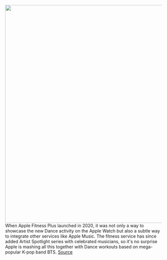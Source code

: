 <img src='https://cdn.vox-cdn.com/thumbor/q4euINPg8vFIF8bKBQGJv6t0ziM=/0x0:3840x2160/1200x800/filters:focal(1613x773:2227x1387)/cdn.vox-cdn.com/uploads/chorus_image/image/70776626/Apple_Fitness_Plus_International_Dance_Day_hero.0.png' width='700px' /><br/>
When Apple Fitness Plus launched in 2020, it was not only a way to showcase the new Dance activity on the Apple Watch but also a subtle way to integrate other services like Apple Music. The fitness service has since added Artist Spotlight series with celebrated musicians, so it's no surprise Apple is mashing all this together with Dance workouts based on mega-popular K-pop band BTS.
<a href='https://www.theverge.com/2022/4/21/23035653/bts-dance-moves-apple-fitness-plus'> Source <a/>